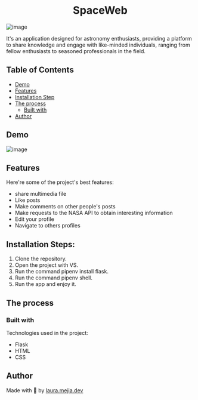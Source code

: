 <h1 align="center" id="title">SpaceWeb</h1>


![image](https://github.com/lauramejia900/Spaceweb/assets/93622576/7480016d-d907-497c-8c4d-c924635ae2e6)


<p id="description">It's an application designed for astronomy enthusiasts, providing a platform to share knowledge and engage with like-minded individuals, ranging from fellow enthusiasts to seasoned professionals in the field.</p>

## Table of Contents

- [Demo](#demo)
- [Features](#features)
- [Installation Step](#installation-steps)
- [The process](#the-process)
  - [Built with](#built-with)
- [Author](#author)

## Demo
![image](https://github.com/lauramejia900/Spaceweb/assets/93622576/fe2b7c07-a31e-4915-b5f2-ff77f6671b72)


  
## Features

Here're some of the project's best features:

*   share multimedia file
*   Like posts
*   Make comments on other people's posts
*   Make requests to the NASA API to obtain interesting information
*   Edit your profile
*   Navigate to others profiles

## Installation Steps:

1. Clone the repository.
2. Open the project with VS.
3. Run the command pipenv install flask.
4. Run the command pipenv shell.
5. Run the app and enjoy it.

## The process 
### Built with

Technologies used in the project:

*   Flask
*   HTML
*   CSS


## Author

Made with 💜 by [laura.mejia.dev](https://instagram.com/laura.mejia.dev)


